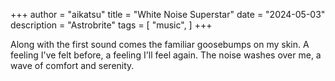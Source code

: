 +++
author = "aikatsu"
title = "White Noise Superstar"
date = "2024-05-03"
description = "Astrobrite"
tags = [
    "music",
]
+++

Along with the first sound comes the familiar goosebumps on my skin. A feeling I've felt before, a feeling I'll feel again. The noise washes over me, a wave of comfort and serenity.